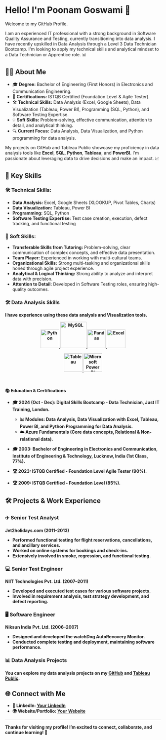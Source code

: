 # Hello! I'm Poonam Goswami 👋

Welcome to my GitHub Profile.

I am an experienced IT professional with a strong background in Software Quality Assurance and Testing, currently transitioning into data analysis. I have recently upskilled in Data Analysis through a Level 3 Data Technician Bootcamp. I'm looking to apply my technical skills and analytical mindset to a Data Technician or Apprentice role. 📊

## 👨‍💻 About Me

- 🎓 **Degree:** Bachelor of Engineering (First Honors) in Electronics and Communication Engineering.
- 📜 **Certifications:** ISTQB Certified (Foundation Level & Agile Tester).
- 🛠️ **Technical Skills:** Data Analysis (Excel, Google Sheets), Data Visualization (Tableau, Power BI), Programming (SQL, Python), and Software Testing Expertise.
- 💡 **Soft Skills:** Problem-solving, effective communication, attention to detail, and analytical thinking.
- 🔍 **Current Focus:** Data Analysis, Data Visualization, and Python programming for data analysis.

My projects on GitHub and Tableau Public showcase my proficiency in data analysis tools like **Excel**, **SQL**, **Python**, **Tableau**, and **PowerBI**. I'm passionate about leveraging data to drive decisions and make an impact. 📈

## 🚀 Key Skills

### 🛠️ **Technical Skills:**
- **Data Analysis:** Excel, Google Sheets (XLOOKUP, Pivot Tables, Charts)
- **Data Visualization:** Tableau, Power BI
- **Programming:** SQL, Python
- **Software Testing Expertise:** Test case creation, execution, defect tracking, and functional testing

### 💼 **Soft Skills:**
- **Transferable Skills from Tutoring:** Problem-solving, clear communication of complex concepts, and effective data presentation.
- **Team Player:** Experienced in working with multi-cultural teams.
- **Organizational Skills:** Strong multi-tasking and organizational skills honed through agile project experience.
- **Analytical & Logical Thinking:** Strong ability to analyze and interpret data with precision.
- **Attention to Detail:** Developed in Software Testing roles, ensuring high-quality outcomes.

 ### 🛠️ Data Analysis Skills


<p></p>


<b>I have experience using these data analysis and Visualization tools.<b>

<!--

--->


<p align="center"> 
<a href="#" target="_blank">  <img src="https://www.python.org/static/community_logos/python-logo.png" alt="Python" height="60"/> </a>
<a href="#" target="_blank"> <img src="https://www.mysql.com/common/logos/logo-mysql-170x115.png" alt="MySQL" height="85"/> </a>
<a href="#" target="_blank"> <img src="https://upload.wikimedia.org/wikipedia/commons/thumb/e/ed/Pandas_logo.svg/2560px-Pandas_logo.svg.png" alt="Pandas" height="60"/> </a>
<a href="#" target="_blank"> <img src="https://upload.wikimedia.org/wikipedia/commons/thumb/3/34/Microsoft_Office_Excel_%282019%E2%80%93present%29.svg/512px-Microsoft_Office_Excel_%282019%E2%80%93present%29.svg.png" alt="Excel" height="60"/> </a>
</p> 
</p> 
 
<p align="center">  
<a href="#" target="_blank"> <img src="https://upload.wikimedia.org/wikipedia/en/thumb/0/06/Tableau_logo.svg/1920px-Tableau_logo.svg.png" alt="Tableau" height="60"/> </a> 
<a href="#" target="_blank"> <img src="https://insightsoftware.com/wp-content/uploads/2018/03/blog-microsoft-power-bi-solid-color.jpg" alt="Microsoft Power BI" height="60"/> </a> 
</p> 






<br>
<br>
📚 Education & Certifications

- 🎓 **2024 (Oct - Dec):** Digital Skills Bootcamp - Data Technician, Just IT Training, London.
    - 📊 Modules: Data Analysis, Data Visualization with Excel, Tableau, Power BI, and Python Programming for Data Analysis.
    - ☁️ Azure Fundamentals (Core data concepts, Relational & Non-relational data).
  
- 🎓 **2003:** Bachelor of Engineering in Electronics and Communication, Institute of Engineering & Technology, Lucknow, India (1st Class, 77%).
   
- 🏆 **2023:** ISTQB Certified - Foundation Level Agile Tester (90%).

- 🏆 **2009:** ISTQB Certified - Foundation Level (85%).

## 🛠️ Projects & Work Experience

### ✈️ **Senior Test Analyst**  
Jet2holidays.com (2011–2013)  
- Performed functional testing for flight reservations, cancellations, and ancillary services.
- Worked on online systems for bookings and check-ins.
- Extensively involved in smoke, regression, and functional testing.

### 💻 **Senior Test Engineer**  
NIIT Technologies Pvt. Ltd. (2007–2011)  
- Developed and executed test cases for various software projects.
- Involved in requirement analysis, test strategy development, and defect reporting.

### 🖥️ **Software Engineer**  
Niksun India Pvt. Ltd. (2006–2007)  
- Designed and developed the watchDog AutoRecovery Monitor.
- Conducted complete testing and deployment, maintaining software performance.

### 📊 **Data Analysis Projects**  
You can explore my data analysis projects on my [GitHub](https://github.com/YourUsername) and [Tableau Public](https://public.tableau.com/profile/yourusername).

## 🌐 Connect with Me

- 🔗 **LinkedIn:** [Your LinkedIn](https://linkedin.com/in/yourusername)
- 🌍 **Website/Portfolio:** [Your Website](https://yourwebsite.com)



---

Thanks for visiting my profile! I’m excited to connect, collaborate, and continue learning! 🚀



<!---
GPoonam80/GPoonam80 is a ✨ special ✨ repository because its `README.md` (this file) appears on your GitHub profile.
You can click the Preview link to take a look at your changes.
--->
